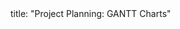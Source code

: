 <frontmatter>
title: "Project Planning: GANTT Charts"
</frontmatter>

<include src="unit-inPage-asFlat.md" boilerplate />